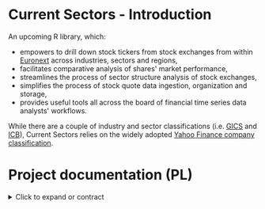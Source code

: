 # Current Sectors - Introduction
An upcoming R library, which: 
- empowers to drill down stock tickers from stock exchanges from within [Euronext](https://www.euronext.com/en) across industries, sectors and regions,
- facilitates comparative analysis of shares' market performance,
- streamlines the process of sector structure analysis of stock exchanges,
- simplifies the process of stock quote data ingestion, organization and storage,
- provides useful tools all across the board of financial time series data analysts' workflows.

While there are a couple of industry and sector classifications (i.e. [GICS](https://www.msci.com/our-solutions/indexes/gics) and [ICB](https://www.lseg.com/en/ftse-russell/industry-classification-benchmark-icb)), Current Sectors relies on the widely adopted [Yahoo Finance company classification](https://finance.yahoo.com/sectors).
# Project documentation (PL)
<details>
  <summary> Click to expand or contract </summary>
  
## 1. Charakterystyka oprogramowania
### Nazwy skrócone:  
**cursecs** (w otoczeniu zewnętrznym) / **CS** (wewnątrz projektu).
### Nazwa pełna: 
Current Sectors.
### Krótki opis ze wskazaniem celów: 
biblioteka języka R wspomagająca analizę notowań spółek giełdowych w przekrojach sektorowych i geograficznych.

## 2. Prawa autorskie
### Autorzy:
**Ryszard Karol Lisiecki** – pomysłodawca, projektant, programista, tester;
**Michał Bartkiewicz** – kontroler jakości, programista, tester.

### Warunki licencyjne: 

**licencja MIT** - umożliwiająca użytkowanie, dystrybucję, modyfikację oraz czerpanie korzyści z kodu bez ograniczeń z wykluczeniami zdefiniowanymi w przepisach i/lub precedensach nadrzędnych;

**zastrzeżenie Fair Use** - dotyczące wykorzystania żródeł klasyfikacji spółek oraz danych giełdowych jedynie do celów edukacyjnych oraz ograniczające ich wykorzystanie w materiałach wtórnych bazujących na opisywanym oprogramowaniu.

## 3. Specyfikacja wymagań
Wykorzystane w nazewnictwie identyfikatorów wymagań skrótowce opierają się na angielskim brzmieniu słów. Klasyfikacji wymagań pozafunkcjonalnych dotyczących jakości dokonano w oparciu o standard **ISO/IEC 25010:2011**.


| Identyfikator | Nazwa | Opis | Priorytet | Kategoria |
| --- | --- | --- | --- | --- |
| NF.Q.SP.1 | Wydajność biblioteki | Operacje dotyczące przetwarzania matematycznego danych *offline* na komputerze bądź serwerze użytkownika funkcje biblioteki wykonują możliwie najszybciej, z wykorzystaniem przetwarzania równoległego | 1 | pozafunkcjonalne |
| NF.Q.SP.2 | Wydajność web-scrapingu | Operacje dotyczące zaciągania danych z API oraz stron znajdujących się w kontekście systemu funkcje biblioteki wykonują w dbałości o zachowanie norm powolności | 1 | pozafunkcjonalne |
| NF.Q.S.C.1 | Bezpieczeństwo - poufność | Biblioteka w żaden sposób nie monitoruje, nie archiwizuje ani nie przesyła informacji o działalności użytkownika ponad to, co jest konieczne do spowalniania web-scrapingu | 1 | pozafunkcjonalne |
| NF.Q.S.I.1 | Bezpieczeństwo - integralność danych zawartych | Dane giełdowe zawarte w bibliotece sprawdzone są pod kątem poprawności formalnej oraz zmodyfikowane w stosunku do źródłowych tylko w aspekcie organizacji i składowania danych | 1 | pozafunkcjonalne |
| NF.Q.S.I.1 | Bezpieczeństwo - integralność danych zaciąganych z internetu | W istniejącym zakresie biblioteka w żaden sposób nie może zagwarantować poprawności danych zaciąganych z Internetu innej niż formalna | 1 | pozafunkcjonalne |
| ... | ... | ... | ... | ... |

### Wstępny zakres wymagań funkcjonalnych

**Wyświetlanie dostępnych list zbiorczych i przekrojów**
- Wyświetl tabelę spółek, ich tickerów, ich przemysłów, sektorów, giełd, państw, najbardziej aktualnej kapitalizacji rynkowej i poziomu floatu.
- Wyświetl listę drzewa przemysłów, sektorów i podsektorów.
- Wyświetl listę spółek danego przemysłu/sektora w danym państwie.
   
**Wyszukiwanie z filtrem** 
- Wyświetl wybrany przekrój z ograniczeniem do spółek, które są w top n największych kapitalizacji rynkowych tego przekroju.
- Wyświetl wybrany przekrój z ograniczeniem do spółek, które mają float większy niż x % kapitalizacji rynkowej.

**Wyświetlanie wykresu dynamiki stóp zwrotu**
- Wyświetl wykres zbiorczy stóp zwrotu spółek z danego przekroju (zwykłych lub logarytmicznych).
        
**Wyświetlanie tabeli sktruktury sektorowej spółek wybranego przekroju**
- Przelicz wskaźnik struktury i wyświetl tabelę udziałów oraz kapitalizacji łącznej w podziale na przemysły i sektory.
  
**Wyświetlanie wykresu powierzchniowego struktury sektorowej spółek wybranego państwa**
- Na podstawie tabeli struktury sektorowej wyświetl wykres powierzchniowy.

**Wyświetlanie wykresu dynamiki sektorów wybranego państwa**
- Dla danego zakresu czasowego wyświetl wykres zbiorczy z wykresami liniowymi dynamiki kapitalizacji wszystkich sektorów (początek okresu=100).
  
**Ściąganie list notowań spółek z API**
- Zaktualizuj szeregi czasowe wybranego przekroju lub całego państwa.
  
**Sprawdzanie aktualności notowań w bazie**
- Wyświetl listę spółek danego przekroju uszeregowaną od tych z najstarszym notowaniem zapisanym w bazie.
  
**Imputacja notowań (np. świątecznych)**
- Zaimputuj (zsynchronizuj) puste wartości wybranego przekroju o tym samym początku i końcu notowań.

</details>
